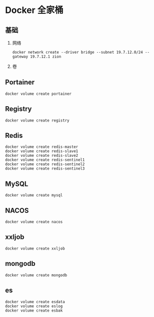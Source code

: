 # Docker 全家桶 

## 基础
1. 网络
    ```shell
   docker network create --driver bridge --subnet 19.7.12.0/24 --gateway 19.7.12.1 zion
    ```
2. 卷
   

## Portainer

```shell
docker volume create portainer
```

## Registry

```shell
docker volume create registry
```


## Redis

```shell
docker volume create redis-master
docker volume create redis-slave1
docker volume create redis-slave2
docker volume create redis-sentinel1
docker volume create redis-sentinel2
docker volume create redis-sentinel3
```

## MySQL

```shell
docker volume create mysql
```


## NACOS

```shell
docker volume create nacos
```


## xxljob

```shell
docker volume create xxljob
```

## mongodb

```shell
docker volume create mongodb
```

## es

```shell
docker volume create esdata
docker volume create eslog
docker volume create esbak
```